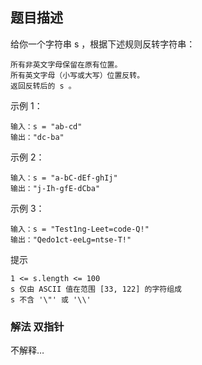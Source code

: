 ## 题目描述
给你一个字符串 s ，根据下述规则反转字符串：
```
所有非英文字母保留在原有位置。
所有英文字母（小写或大写）位置反转。
返回反转后的 s 。
```

示例 1：
```
输入：s = "ab-cd"
输出："dc-ba"
```
示例 2：
```
输入：s = "a-bC-dEf-ghIj"
输出："j-Ih-gfE-dCba"
```
示例 3：
```
输入：s = "Test1ng-Leet=code-Q!"
输出："Qedo1ct-eeLg=ntse-T!"
```

提示
```
1 <= s.length <= 100
s 仅由 ASCII 值在范围 [33, 122] 的字符组成
s 不含 '\"' 或 '\\'
```

### 解法 双指针
不解释…